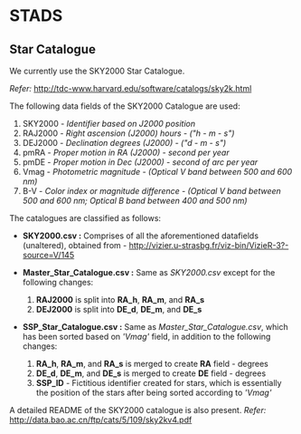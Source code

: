 # STADS

## Star Catalogue

We currently use the SKY2000 Star Catalogue.

*Refer:* http://tdc-www.harvard.edu/software/catalogs/sky2k.html

The following data fields of the SKY2000 Catalogue are used:

1. SKY2000 - *Identifier based on J2000 position*
1. RAJ2000 - *Right ascension (J2000) hours - ("h - m - s")*
1. DEJ2000 - *Declination degrees (J2000) - ("d - m - s")*
1. pmRA - *Proper motion in RA (J2000) - second per year*
1. pmDE - *Proper motion in Dec (J2000) - second of arc per year*
1. Vmag - *Photometric magnitude - (Optical V band between 500 and 600 nm)*
1. B-V - *Color index or magnitude difference - (Optical V band between 500 and 600 nm; Optical B band between 400 and 500 nm)*

The catalogues are classified as follows:
* **SKY2000.csv :** Comprises of all the aforementioned datafields (unaltered), obtained from - http://vizier.u-strasbg.fr/viz-bin/VizieR-3?-source=V/145

* **Master_Star_Catalogue.csv :** Same as *SKY2000.csv* except for the following changes:
	1. **RAJ2000** is split into **RA_h**, **RA_m**, and **RA_s**
	1. **DEJ2000** is split into **DE_d**, **DE_m**, and **DE_s**

* **SSP_Star_Catalogue.csv :** Same as *Master_Star_Catalogue.csv*, which has been sorted based on *'Vmag'* field, in addition to the following changes:
	1. **RA_h**, **RA_m**, and **RA_s** is merged to create **RA** field - degrees
	1. **DE_d**, **DE_m**, and **DE_s** is merged to create **DE** field - degrees
	1. **SSP_ID** - Fictitious identifier created for stars, which is essentially the position of the stars after being sorted according to *'Vmag'*

A detailed README of the SKY2000 catalogue is also present.
*Refer:* http://data.bao.ac.cn/ftp/cats/5/109/sky2kv4.pdf  
